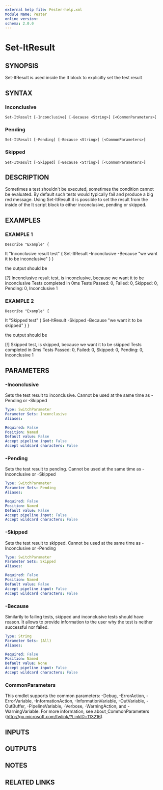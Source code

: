```yaml
---
external help file: Pester-help.xml
Module Name: Pester
online version:
schema: 2.0.0
---
```


# Set-ItResult

## SYNOPSIS

Set-ItResult is used inside the It block to explicitly set the test result

## SYNTAX

### Inconclusive

```
Set-ItResult [-Inconclusive] [-Because <String>] [<CommonParameters>]
```

### Pending

```
Set-ItResult [-Pending] [-Because <String>] [<CommonParameters>]
```

### Skipped

```
Set-ItResult [-Skipped] [-Because <String>] [<CommonParameters>]
```

## DESCRIPTION

Sometimes a test shouldn't be executed, sometimes the condition cannot be evaluated.
By default such tests would typically fail and produce a big red message.
Using Set-ItResult it is possible to set the result from the inside of the It script
block to either inconclusive, pending or skipped.

## EXAMPLES

### EXAMPLE 1

```
Describe "Example" {
```

It "Inconclusive result test" {
Set-ItResult -Inconclusive -Because "we want it to be inconclusive"
}
}

the output should be

\[?\] Inconclusive result test, is inconclusive, because we want it to be inconclusive
Tests completed in 0ms
Tests Passed: 0, Failed: 0, Skipped: 0, Pending: 0, Inconclusive 1

### EXAMPLE 2

```
Describe "Example" {
```

It "Skipped test" {
Set-ItResult -Skipped -Because "we want it to be skipped"
}
}

the output should be

\[!\] Skipped test, is skipped, because we want it to be skipped
Tests completed in 0ms
Tests Passed: 0, Failed: 0, Skipped: 0, Pending: 0, Inconclusive 1

## PARAMETERS

### -Inconclusive

Sets the test result to inconclusive.
Cannot be used at the same time as -Pending or -Skipped

```yaml
Type: SwitchParameter
Parameter Sets: Inconclusive
Aliases:

Required: False
Position: Named
Default value: False
Accept pipeline input: False
Accept wildcard characters: False
```

### -Pending

Sets the test result to pending.
Cannot be used at the same time as -Inconclusive or -Skipped

```yaml
Type: SwitchParameter
Parameter Sets: Pending
Aliases:

Required: False
Position: Named
Default value: False
Accept pipeline input: False
Accept wildcard characters: False
```

### -Skipped

Sets the test result to skipped.
Cannot be used at the same time as -Inconclusive or -Pending

```yaml
Type: SwitchParameter
Parameter Sets: Skipped
Aliases:

Required: False
Position: Named
Default value: False
Accept pipeline input: False
Accept wildcard characters: False
```

### -Because

Similarily to failing tests, skipped and inconclusive tests should have reason.
It allows
to provide information to the user why the test is neither successful nor failed.

```yaml
Type: String
Parameter Sets: (All)
Aliases:

Required: False
Position: Named
Default value: None
Accept pipeline input: False
Accept wildcard characters: False
```

### CommonParameters

This cmdlet supports the common parameters: -Debug, -ErrorAction, -ErrorVariable, -InformationAction, -InformationVariable, -OutVariable, -OutBuffer, -PipelineVariable, -Verbose, -WarningAction, and -WarningVariable. For more information, see about_CommonParameters (http://go.microsoft.com/fwlink/?LinkID=113216).

## INPUTS

## OUTPUTS

## NOTES

## RELATED LINKS
